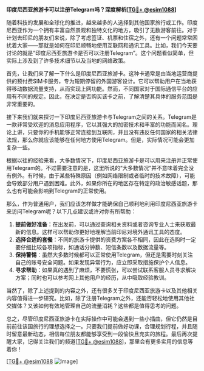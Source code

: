 **印度尼西亚旅游卡可以注册Telegram吗？深度解析[[TG💪+ @esim1088](https://t.me/s/esim1088)]**

随着科技的发展和全球化的推进，越来越多的人选择到其他国家旅行或工作。印度尼西亚作为一个拥有丰富自然景观和独特文化的地方，吸引了无数游客前往。对于计划去印尼的朋友们来说，除了考虑签证、机票和住宿之外，还有一个问题常常困扰着大家——那就是如何在印尼顺畅地使用互联网和通讯工具。比如，我们今天要讨论的就是“印度尼西亚旅游卡是否可以注册Telegram”。这个问题看似简单，但实际上涉及到了许多技术细节以及当地的网络政策。

首先，让我们来了解一下什么是印度尼西亚旅游卡。这种卡通常是由当地运营商提供的预付费SIM卡服务，专为短期停留的外国游客设计。它可以帮助用户在当地获得移动数据流量支持，从而实现上网功能。然而，不同国家对于国际通信平台的应用有不同的规定。因此，在决定是否购买该卡之前，了解清楚其具体的服务范围是非常重要的。

接下来我们就来探讨一下印度尼西亚旅游卡与Telegram之间的关系。Telegram是一款非常受欢迎的消息应用程序，它以其强大的加密技术和丰富的功能而闻名。理论上讲，只要你的手机能够正常连接到互联网，并且没有违反任何国家的相关法律法规，那么你就应该能够在任何地方使用Telegram。但是，实际情况可能会更加复杂一些。

根据以往的经验来看，大多数情况下，印度尼西亚旅游卡是可以用来注册并正常使用Telegram的。不过需要注意的是，这里所说的“大多数情况”并不意味着完全没有例外。有时候，由于某些特殊原因（例如网络限制或者临时的技术故障），可能会导致部分用户遇到困难。此外，如果你所在的地区存在特定的政治敏感话题，那么也有可能会影响到Telegram的正常使用。

那么，作为普通用户，我们应该怎样做才能确保自己顺利地利用印度尼西亚旅游卡来访问Telegram呢？以下几点建议或许对你有所帮助：

1. **提前做好准备**：在出发前，可以通过查询相关资料或者咨询专业人士来获取最新的信息。这样可以帮助你更好地理解当前印尼对境外通讯工具的态度。
2. **选择合适的套餐**：不同的旅游卡提供的资费方案各不相同，因此在选购时一定要仔细比较各项指标，如通话分钟数、短信条数以及数据流量等。
3. **保持警惕**：虽然大多数时候都可以正常使用Telegram，但还是需要时刻关注自己的账号安全问题。如果发现异常行为，应立即采取措施保护个人信息。
4. **寻求帮助**：如果真的遇到了麻烦，不要慌张，可以尝试联系客服人员寻求解决方案；同时也可以参考网上其他用户的经历，从中吸取经验教训。

当然了，除了上述提到的内容之外，还有很多关于印度尼西亚旅游卡以及其他相关内容值得进一步研究。比如，除了注册Telegram之外，还能否轻松地使用其他社交媒体？又该如何有效地管理自己的流量消耗？这些都是值得思考的问题。

总之，尽管印度尼西亚旅游卡在实际操作中可能会遇到一些小插曲，但它仍然是目前前往该国旅行的理想选择之一。只要我们提前做好功课，合理规划行程，并且随时留意最新动态，相信每位朋友都能够享受到一段愉快且充实的旅程。最后再次提醒大家，记得关注我们的频道[[TG💪+ @esim1088](https://t.me/s/esim1088)]，那里会有更多实用的信息等着你！

[[TG💪+ @esim1088](https://t.me/s/esim1088) ![Image](https://i.postimg.cc/4NQfJmqS/Snipaste-2025-05-13-00-14-12.png)]